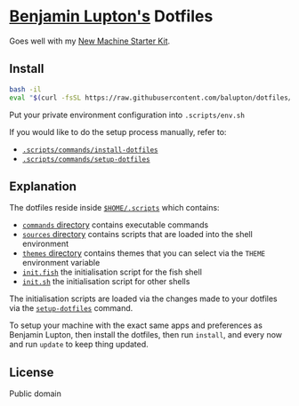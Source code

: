 # [Benjamin Lupton's](http://balupton.com) Dotfiles

Goes well with my [New Machine Starter Kit](https://gist.github.com/balupton/5259595).


## Install

``` bash
bash -il
eval "$(curl -fsSL https://raw.githubusercontent.com/balupton/dotfiles/master/.scripts/commands/install-dotfiles)"
```

Put your private environment configuration into `.scripts/env.sh`

If you would like to do the setup process manually, refer to:

- [`.scripts/commands/install-dotfiles`](https://github.com/balupton/dotfiles/blob/master/.scripts/commands/install-dotfiles)
- [`.scripts/commands/setup-dotfiles`](https://github.com/balupton/dotfiles/blob/master/.scripts/commands/setup-dotfiles)


## Explanation

The dotfiles reside inside [`$HOME/.scripts`](https://github.com/balupton/dotfiles/tree/master/.scripts) which contains:

- [`commands` directory](https://github.com/balupton/dotfiles/tree/master/.scripts/commands) contains executable commands
- [`sources` directory](https://github.com/balupton/dotfiles/tree/master/.scripts/sources) contains scripts that are loaded into the shell environment
- [`themes` directory](https://github.com/balupton/dotfiles/tree/master/.scripts/themes) contains themes that you can select via the `THEME` environment variable
- [`init.fish`](https://github.com/balupton/dotfiles/blob/master/.scripts/init.fish) the initialisation script for the fish shell
- [`init.sh`](https://github.com/balupton/dotfiles/blob/master/.scripts/init.sh) the initialisation script for other shells

The initialisation scripts are loaded via the changes made to your dotfiles via the [`setup-dotfiles`](https://github.com/balupton/dotfiles/blob/master/.scripts//commands/setup-dotfiles) command.

To setup your machine with the exact same apps and preferences as Benjamin Lupton, then install the dotfiles, then run `install`, and every now and run `update` to keep thing updated.

## License

Public domain
